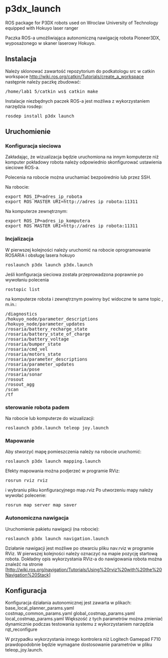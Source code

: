 p3dx_launch
===========

ROS package for P3DX robots used on Wroclaw University of Technology
equipped with Hokuyo laser ranger

Paczka ROS-a umożliwiająca autonomiczną nawigację robota Pioneer3DX, wyposażonego w skaner laserowy Hokuyo.

## Instalacja
Należy sklonować zawartość repozytorium do podkatologu src w catkin workspace http://wiki.ros.org/catkin/Tutorials/create_a_workspace
następnie należy paczkę zbudować:
<pre>
/home/lab1_5/catkin_ws$ catkin_make
</pre>

Instalacje niezbędnych paczek ROS-a jest możliwa z wykorzystaniem narzędzia rosdep:
<pre>
rosdep install p3dx_launch
</pre>

## Uruchomienie

### Konfiguracja sieciowa
Zakładając, że wizualizacja będzie uruchomiona na innym komputerze niż komputer pokładowy robota
należy odpowiednio skonfigurować ustawienia sieciowe ROS-a.

Polecenia na robocie można uruchamiać bezpośrednio lub przez SSH.

Na robocie:
<pre>
export ROS_IP=adres_ip_robota
export ROS_MASTER_URI=http://adres_ip_robota:11311
</pre>
Na komputerze zewnętrznym:
<pre>
export ROS_IP=adres_ip_komputera
export ROS_MASTER_URI=http://adres_ip_robota:11311
</pre>

### Incjalizacja
W pierwszej kolejności należy uruchomić na robocie oprogramowanie ROSARIA i obsługę lasera hokuyo
<pre>
roslaunch p3dx_launch p3dx.launch
</pre>
Jeśli konfiguracja sieciowa została przeprowadzona poprawnie po wywołaniu polecenia
<pre>
rostopic list
</pre>
na komputerze robota i zewnętrznym powinny być widoczne te same topic
, m.in.:
<pre>
/diagnostics
/hokuyo_node/parameter_descriptions
/hokuyo_node/parameter_updates
/rosaria/battery_recharge_state
/rosaria/battery_state_of_charge
/rosaria/battery_voltage
/rosaria/bumper_state
/rosaria/cmd_vel
/rosaria/motors_state
/rosaria/parameter_descriptions
/rosaria/parameter_updates
/rosaria/pose
/rosaria/sonar
/rosout
/rosout_agg
/scan
/tf
</pre>


### sterowanie robota padem
Na robocie lub komputerze do wizualizacji:
<pre>
roslaunch p3dx.launch teleop_joy.launch
</pre>

### Mapowanie
Aby stworzyć mapę pomieszczenia należy na robocie uruchomić:
<pre>
roslaunch p3dx_launch mapping.launch
</pre>
Efekty mapowania można podjerzeć w programie RViz:
<pre>
rosrun rviz rviz
</pre>
i wybraniu pliku konfiguracyjnego map.rviz
Po utworzeniu mapy należy wywołać polecenie:
<pre>
rosrun map_server map_saver
</pre>

### Autonomiczna nawigacja
Uruchomienie pakietu nawigacji (na robocie):
<pre>
roslaunch p3dx_launch navigation.launch
</pre>
Działanie nawigacji jest możliwe po otwarciu pliku nav.rviz w programie RViz.
W pierwszej kolejności należy oznaczyć na mapie pozycję startową robota.
Dokładny opis wykorzystania RViz-a do nawigowania robota można znaleźć na stronie
[http://wiki.ros.org/navigation/Tutorials/Using%20rviz%20with%20the%20Navigation%20Stack]



## Konfiguracja
Konfiguracja działania autonomicznej jest zawarta w plikach:
base_local_planner_params.yaml	
costmap_common_params.yaml
global_costmap_params.yaml 
local_costmap_params.yaml
Większość z tych parametrów można zmieniać dynamicznie podczas testowania systemu
z wykorzystaniem narzędzia rqt_reconfigure




W przypadku wykorzystania innego kontrolera niż Logitech Gamepad F710 prawdopodobnie będzie 
wymagane dostosowanie parametrów w pliku teleop_joy.launch.


